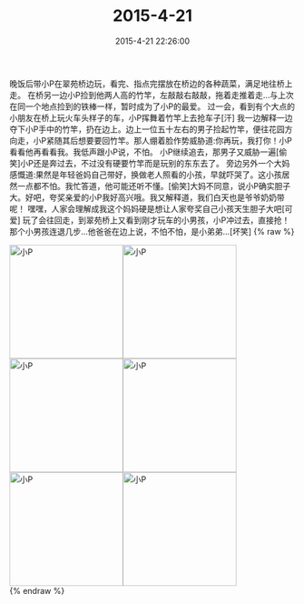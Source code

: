 ﻿---
title: "2015-4-21"
date: 2015-4-21 22:26:00
tags: 文字
categories: 妈妈
---
晚饭后带小P在翠苑桥边玩，看完、指点完摆放在桥边的各种蔬菜，满足地往桥上走。
在桥另一边小P捡到他两人高的竹竿，左敲敲右敲敲，拖着走推着走…与上次在同一个地点捡到的铁棒一样，暂时成为了小P的最爱。
过一会，看到有个大点的小朋友在桥上玩火车头样子的车，小P挥舞着竹竿上去抢车子[汗]
我一边解释一边夺下小P手中的竹竿，扔在边上。边上一位五十左右的男子捡起竹竿，便往花园方向走，小P紧随其后想要要回竹竿。那人绷着脸作势威胁道:你再玩，我打你！小P看看他再看看我。我低声跟小P说，不怕。
小P继续追去，那男子又威胁一遍[偷笑]小P还是奔过去，不过没有硬要竹竿而是玩别的东东去了。
旁边另外一个大妈感慨道:果然是年轻爸妈自己带好，换做老人照看的小孩，早就吓哭了。这小孩居然一点都不怕。我忙答道，他可能还听不懂。[偷笑]大妈不同意，说小P确实胆子大。好吧，夸奖亲爱的小P我好高兴哦。我又解释道，我们白天也是爷爷奶奶带呢！
嘿嘿，人家会理解成我这个妈妈硬是想让人家夸奖自己小孩天生胆子大吧[可爱]
玩了会往回走，到翠苑桥上又看到刚才玩车的小男孩，小P冲过去，直接抢！那个小男孩连退几步…他爸爸在边上说，不怕不怕，是小弟弟…[坏笑]
{% raw %}
<div style="width:500 px">
<div style="float:left; width:100 px"><img src="/images/微信图片_20171011091123.jpg" width="200" alt="小P"></div>
<div style="float:left; width:100 px"><img src="/images/微信图片_20171011091139.jpg" width="200" alt="小P"></div>
<div style="float:left; width:100 px"><img src="/images/微信图片_20171011091149.jpg" width="200" alt="小P"></div>
<div style="float:left; width:100 px"><img src="/images/微信图片_20171011091159.jpg" width="200" alt="小P"></div>
<div style="float:left; width:100 px"><img src="/images/微信图片_20171011091212.jpg" width="200" alt="小P"></div>
<div style="float:left; width:100 px"><img src="/images/微信图片_20171011091222.jpg" width="200" alt="小P"></div>
<div style="clear:both"></div>
</div>
{% endraw %}